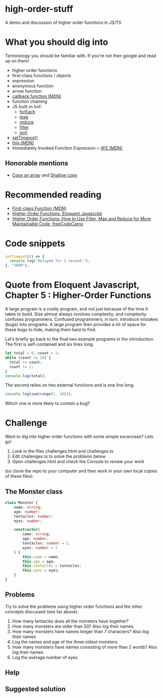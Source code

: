 # high-order-stuff
A demo and discussion of higher order functions in JS/TS

# What you should dig into
Terminology you should be familiar with. If you're not then google and read up on them!
- higher order functions
- first-class functions / objects
- expression
- anonymous function
- arrow function
- [callback function (MDN)](https://developer.mozilla.org/en-US/docs/Glossary/Callback_function)
- function chaining
- JS built-in hof: 
   - [forEach](https://developer.mozilla.org/en-US/docs/Web/JavaScript/Reference/Global_Objects/Array/forEach)
   - [map](https://developer.mozilla.org/en-US/docs/Web/JavaScript/Reference/Global_Objects/Array/map)
   - [reduce](https://developer.mozilla.org/en-US/docs/Web/JavaScript/Reference/Global_Objects/Array/reduce)
   - [filter](https://developer.mozilla.org/en-US/docs/Web/JavaScript/Reference/Global_Objects/Array/filter)
   - [sort](https://developer.mozilla.org/en-US/docs/Web/JavaScript/Reference/Global_Objects/Array/sort)
- [setTimeout()](https://developer.mozilla.org/en-US/docs/Web/API/setTimeout)
- [this (MDN)](https://developer.mozilla.org/en-US/docs/Web/JavaScript/Reference/Operators/this#as_an_object_method)
- Immediately Invoked Function Expression = [IIFE (MDN)](https://developer.mozilla.org/en-US/docs/Glossary/IIFE)

## Honorable mentions
- [Copy an array](https://developer.mozilla.org/en-US/docs/Web/JavaScript/Reference/Global_Objects/Array#copy_an_array) and [Shallow copy](https://developer.mozilla.org/en-US/docs/Glossary/Shallow_copy)

# Recommended reading
- [First-class Function (MDN)](https://developer.mozilla.org/en-US/docs/Glossary/First-class_Function)
- [Higher-Order Functions, Eloquent Javascript](https://eloquentjavascript.net/05_higher_order.html)
- [Higher Order Functions: How to Use Filter, Map and Reduce for More Maintainable Code, freeCodeCamp](https://www.freecodecamp.org/news/higher-order-functions-in-javascript-d9101f9cf528/)

# Code snippets
```js
setTimeout(() => {
  console.log("Delayed for 1 second.");
}, "1000");
```

# Quote from Eloquent Javascript, Chapter 5 : Higher-Order Functions
A large program is a costly program, and not just because of the time it takes to build. Size almost always involves complexity, and complexity confuses programmers. Confused programmers, in turn, introduce mistakes (bugs) into programs. A large program then provides a lot of space for these bugs to hide, making them hard to find.

Let’s briefly go back to the final two example programs in the introduction. The first is self-contained and six lines long.

```js
let total = 0, count = 1;
while (count <= 10) {
  total += count;
  count += 1;
}
console.log(total);
```

The second relies on two external functions and is one line long.

```js
console.log(sum(range(1, 10)));
```

Which one is more likely to contain a bug?

# Challenge
Want to dig into higher order functions with some simple excercises? Lets go!

1. Look in the files challenges.html and challenges.ts
2. Edit challenges.ts to solve the problems below
3. Open challenges.html and check the Console to review your work

(so clone the repo to your computer and then work in your own local copies of these files)

## The Monster class
```ts
class Monster {
    name: string;
    age: number;
    tentacles: number;
    eyes: number;

    constructor(
        name: string,
        age: number,
        tentacles: number = 2,
        eyes: number = 2
    ) {
        this.name = name;
        this.age = age;
        this.tentacles = tentacles;
        this.eyes = eyes;
    }
}
```

## Problems
Try to solve the problems using higher order functions and the other concepts discussed (see list above).

1. How many tentacles does all the monsters have together?
2. How many monsters are older than 50? Also log their names
3. How many monsters have names longer than 7 characters? Also log their names
4. Log the names and age of the three oldest monsters
5. How many monsters have names consisting of more than 2 words? Also log their names
6. Log the average number of eyes

## Help

## Suggested solution